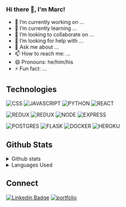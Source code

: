 ### Hi there 👋, I'm Marc!

- 🔭 I’m currently working on ...
- 🌱 I’m currently learning ...
- 👯 I’m looking to collaborate on ...
- 🤔 I’m looking for help with ...
- 💬 Ask me about ...
- 📫 How to reach me: ...
- 😄 Pronouns: he/him/his
- ⚡ Fun fact: ...

## Technologies
![CSS](https://img.shields.io/badge/html5-%23E34F26.svg?&style=for-the-badge&logo=html5&logoColor=white) ![JAVASCRIPT](https://img.shields.io/badge/css3-%231572B6.svg?&style=for-the-badge&logo=css3&logoColor=white) ![PYTHON](https://img.shields.io/badge/javascript-%23323330.svg?&style=for-the-badge&logo=javascript&logoColor=%23F7DF1E) ![REACT](https://img.shields.io/badge/python-%2314354C.svg?&style=for-the-badge&logo=python&logoColor=white)

![REDUX](https://img.shields.io/badge/react-%2320232a.svg?&style=for-the-badge&logo=react&logoColor=%2361DAFB) ![REDUX](https://img.shields.io/badge/redux-%23593d88.svg?&style=for-the-badge&logo=redux&logoColor=white) ![NODE](https://img.shields.io/badge/node.js-%2343853D.svg?&style=for-the-badge&logo=node.js&logoColor=white) ![EXPRESS](https://img.shields.io/badge/Express.js-000000?style=for-the-badge&logo=express&logoColor=white)

![POSTGRES](ttps://img.shields.io/badge/postgres-%23316192.svg?&style=for-the-badge&logo=postgresql&logoColor=white) ![FLASK](https://img.shields.io/badge/flask-%23000.svg?&style=for-the-badge&logo=flask&logoColor=white) ![DOCKER](https://img.shields.io/badge/Docker-2CA5E0?style=for-the-badge&logo=docker&logoColor=white) ![HEROKU](https://img.shields.io/badge/Heroku-430098?style=for-the-badge&logo=heroku&logoColor=white)

## Github Stats
<details>
  <summary>Github stats</summary>
  <img align="left" alt="Marc's GitHub Stats" src="https://github-readme-stats.vercel.app/api?username=mcarlson30s&show_icons=true&hide_border=true&theme=tokyonight" />
</details>

<details>
  <summary>Languages Used</summary>
  <img align="left" alt="Marc's GitHub Stats" src="https://github-readme-stats.vercel.app/api/top-langs/?username=mcarlson30&theme=tokyonight" />
</details>

## Connect
<a href="https://www.linkedin.com/in/marc-carlson/" rel="nofollow"><img src="https://camo.githubusercontent.com/a80d00f23720d0bc9f55481cfcd77ab79e141606829cf16ec43f8cacc7741e46/68747470733a2f2f696d672e736869656c64732e696f2f62616467652f4c696e6b6564496e2d3030373742353f7374796c653d666f722d7468652d6261646765266c6f676f3d6c696e6b6564696e266c6f676f436f6c6f723d7768697465" alt="Linkedin Badge" data-canonical-src="https://img.shields.io/badge/LinkedIn-0077B5?style=for-the-badge&amp;logo=linkedin&amp;logoColor=white" style="max-width:100%;"></a> <a href="https://mcarlson30.github.io/" rel="nofollow"><img src="https://img.shields.io/badge/Personal_Portfolio-231F20?style=for-the-badge&amp;logo=buffer&amp;logoColor=white" alt="portfolio" data-canonical-src="https://img.shields.io/badge/Personal_Portfolio-231F20?style=for-the-badge&amp;logo=buffer&amp;logoColor=white" style="max-width:100%;"></a>

